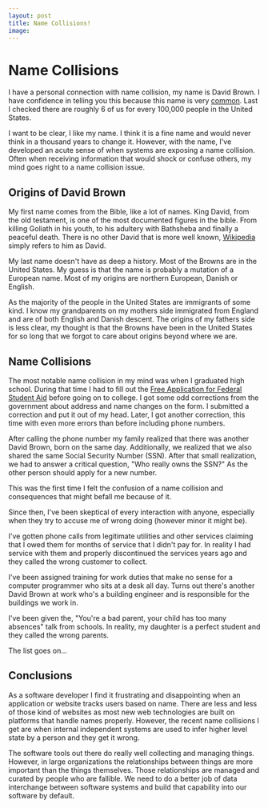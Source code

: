 ```yaml
---
layout: post
title: Name Collisions!
image: 
---
```


# Name Collisions

I have a personal connection with name collision, my name is David
Brown. I have confidence in telling you this because this name
is very [common](http://howmanyofme.com/). Last I checked there are
roughly 6 of us for every 100,000 people in the United States.

I want to be clear, I like my name. I think it is a fine name and
would never think in a thousand years to change it. However, with
the name, I've developed an acute sense of when systems are exposing
a name collision. Often when receiving information that would shock
or confuse others, my mind goes right to a name collision issue.

## Origins of David Brown

My first name comes from the Bible, like a lot of names. King David,
from the old testament, is one of the most documented figures in the
bible. From killing Goliath in his youth, to his adultery with
Bathsheba and finally a peaceful death. There is no other David that
is more well known, [Wikipedia](https://en.wikipedia.org/wiki/David)
simply refers to him as David.

My last name doesn't have as deep a history. Most of the Browns are
in the United States. My guess is that the name is probably a
mutation of a European name. Most of my origins are northern European,
Danish or English.

As the majority of the people in the United States are immigrants of
some kind. I know my grandparents on my mothers side immigrated from
England and are of both English and Danish descent. The origins of my
fathers side is less clear, my thought is that the Browns have been
in the United States for so long that we forgot to care about origins
beyond where we are.

## Name Collisions

The most notable name collision in my mind was when I graduated high
school. During that time I had to fill out the
[Free Application for Federal Student Aid](https://studentaid.gov)
before going on to college. I got some odd corrections from the
government about address and name changes on the form. I submitted
a correction and put it out of my head. Later, I got another
correction, this time with even more errors than before including
phone numbers.

After calling the phone number my family realized that there was
another David Brown, born on the same day. Additionally, we realized
that we also shared the same Social Security Number (SSN). After that
small realization, we had to answer a critical question, "Who really
owns the SSN?" As the other person should apply for a new number.

This was the first time I felt the confusion of a name collision and
consequences that might befall me because of it.

Since then, I've been skeptical of every interaction with anyone,
especially when they try to accuse me of wrong doing (however minor
it might be).

I've gotten phone calls from legitimate utilities and
other services claiming that I owed them for months of service that
I didn't pay for. In reality I had service with them and properly
discontinued the services years ago and they called the wrong
customer to collect.

I've been assigned training for work duties that
make no sense for a computer programmer who sits at a desk all day.
Turns out there's another David Brown at work who's a building
engineer and is responsible for the buildings we work in. 

I've been given the, "You're a bad parent, your child has too many
absences" talk from schools. In reality, my daughter is a perfect
student and they called the wrong parents.

The list goes on...

## Conclusions

As a software developer I find it frustrating and disappointing when
an application or website tracks users based on name. There are less
and less of those kind of websites as most new web technologies are
built on platforms that handle names properly. However, the recent
name collisions I get are when internal independent systems are used
to infer higher level state by a person and they get it wrong.

The software tools out there do really well collecting and managing
things. However, in large organizations the relationships between
things are more important than the things themselves. 
Those relationships are managed and curated by people who are
fallible. We need to do a better job of data interchange between
software systems and build that capability into our software by
default.